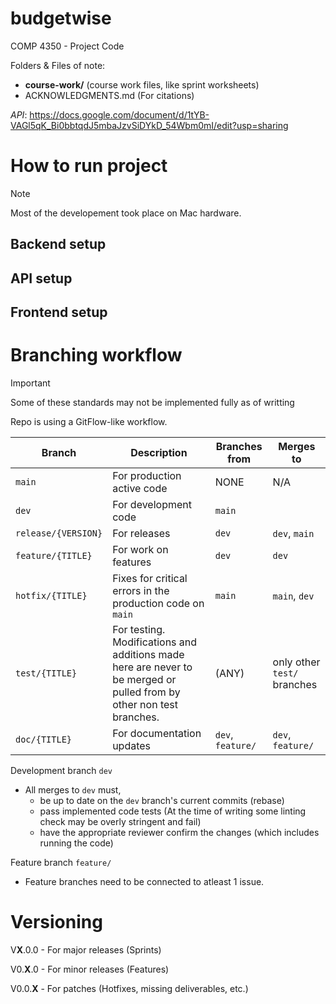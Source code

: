 # budgetwise

COMP 4350 - Project Code


Folders & Files of note:

- **course-work/** (course work files, like sprint worksheets)
- ACKNOWLEDGMENTS.md (For citations)

*API*: <https://docs.google.com/document/d/1tYB-VAGl5qK_Bi0bbtqdJ5mbaJzvSiDYkD_54Wbm0mI/edit?usp=sharing>


# How to run project

> [!NOTE]
> Most of the developement took place on Mac hardware.

## Backend setup


## API setup


## Frontend setup


# Branching workflow

> [!IMPORTANT]
> Some of these standards may not be implemented fully as of writting

Repo is using a GitFlow-like workflow.


| Branch              | Description                                                                                                          | Branches from     | Merges to                   |
| ------------------- | -------------------------------------------------------------------------------------------------------------------- | ----------------- | --------------------------- |
| `main`              | For production active code                                                                                           | NONE              | N/A                         |
| `dev`               | For development code                                                                                                 | `main`            |                             |
| `release/{VERSION}` | For releases                                                                                                         | `dev`             | `dev`, `main`               |
| `feature/{TITLE}`   | For work on features                                                                                                 | `dev`             | `dev`                       |
| `hotfix/{TITLE}`    | Fixes for critical errors in the production code on `main`                                                           | `main`            | `main`, `dev`               |
| `test/{TITLE}`      | For testing. Modifications and additions made here are never to be merged or pulled from by other non test branches. | (ANY)             | only other `test/` branches |
| `doc/{TITLE}`       | For documentation updates                                                                                            | `dev`, `feature/` | `dev`, `feature/`           |



Development branch `dev`

- All merges to `dev` must,
  - be up to date on the `dev` branch's current commits (rebase)
  - pass implemented code tests (At the time of writing some linting check may be overly stringent and fail)
  - have the appropriate reviewer confirm the changes (which includes running the code)


Feature branch `feature/`

- Feature branches need to be connected to atleast 1 issue.


# Versioning

V**X**.0.0 - For major releases (Sprints)

V0.**X**.0 - For minor releases (Features)

V0.0.**X** - For patches (Hotfixes, missing deliverables, etc.)

